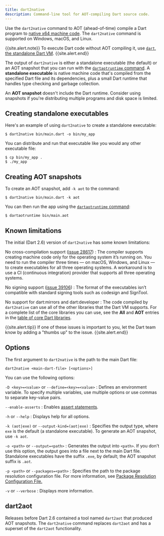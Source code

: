 ```yaml
---
title: dart2native
description: Command-line tool for AOT-compiling Dart source code.
---
```


Use the `dart2native` command to AOT (ahead-of-time) compile
a Dart program to [native x64 machine code](/platforms).
The `dart2native` command is supported on Windows, macOS, and Linux.

{{site.alert.note}}
  To execute Dart code without AOT compiling it,
  use [`dart`, the standalone Dart VM](/tools/dart-vm).
{{site.alert.end}}

The output of `dart2native` is either
a standalone executable (the default)
or an AOT snapshot that you can run with the [`dartaotruntime` command][].
A **standalone executable** is native machine code that's compiled from
the specified Dart file and its dependencies,
plus a small Dart runtime that handles
type checking and garbage collection.

An **AOT snapshot** doesn't include the Dart runtime.
Consider using snapshots if you're distributing multiple programs
and disk space is limited.


## Creating standalone executables

Here's an example of using `dart2native` to create a standalone executable:

```terminal
$ dart2native bin/main.dart -o bin/my_app
```

You can distribute and run that executable like you would
any other executable file:

```terminal
$ cp bin/my_app .
$ ./my_app
```


## Creating AOT snapshots

To create an AOT snapshot, add `-k aot` to the command:

```terminal
$ dart2native bin/main.dart -k aot
```

You can then run the app using the [`dartaotruntime` command][]:

```terminal
$ dartaotruntime bin/main.aot
```

## Known limitations

The initial (Dart 2.6) version of `dart2native` has some known limitations:

No cross-compilation support ([issue 28617][])
: The compiler supports creating machine code only for
  the operating system it’s running on.
  You need to run the compiler three times —
  on macOS, Windows, and Linux —
  to create executables for all three operating systems.
  A workaround is to use a CI (continuous integration) provider
  that supports all three operating systems.

No signing support ([issue 39106][])
: The format of the executables isn’t compatible with
  standard signing tools such as codesign and SignTool.

No support for dart:mirrors and dart:developer
: The code compiled by `dart2native` can use all of the other libraries
  that the Dart VM supports.
  For a complete list of the core libraries you can use,
  see the **All** and **AOT** entries in the
  [table of core Dart libraries](/guides/libraries).

[issue 28617]: https://github.com/dart-lang/sdk/issues/28617
[issue 39106]: https://github.com/dart-lang/sdk/issues/39106

{{site.alert.tip}}
  If one of these issues is important to you,
  let the Dart team know by adding a "thumbs up" to the issue.
{{site.alert.end}}


## Options

The first argument to `dart2native` is the path to the main Dart file:

```none
dart2native <main-dart-file> [<options>]
```

You can use the following options:

`-D <key>=<value>` or `--define=<key>=<value>`
: Defines an environment variable.
  To specify multiple variables, use multiple options or
  use commas to separate key-value pairs.

`--enable-asserts`
: Enables [assert statements][].

`-h` or `--help`
: Displays help for all options.

`-k (aot|exe)` or `--output-kind=(aot|exe)`
: Specifies the output type, where `exe` is the default
  (a standalone executable). To generate an AOT snapshot,
  use `-k aot`.

`-o <path>` or `--output=<path>`
: Generates the output into `<path>`. If you don't use this option,
  the output goes into a file next to the main Dart file.
  Standalone executables have the suffix `.exe`, by default;
  the AOT snapshot suffix is `.aot`.

`-p <path>` or `--packages=<path>`
: Specifies the path to the package resolution configuration file.
  For more information, see
  [Package Resolution Configuration File.](https://github.com/lrhn/dep-pkgspec/blob/master/DEP-pkgspec.md)

`-v` or `--verbose`
: Displays more information.

## dart2aot

Releases before Dart 2.6 contained
a tool named `dart2aot` that produced AOT snapshots.
The `dart2native` command replaces `dart2aot` and
has a superset of the `dart2aot` functionality.


[assert statements]: /guides/language/language-tour#断言
[`dartaotruntime` command]: /tools/dartaotruntime
[static analysis]: /guides/language/analysis-options
